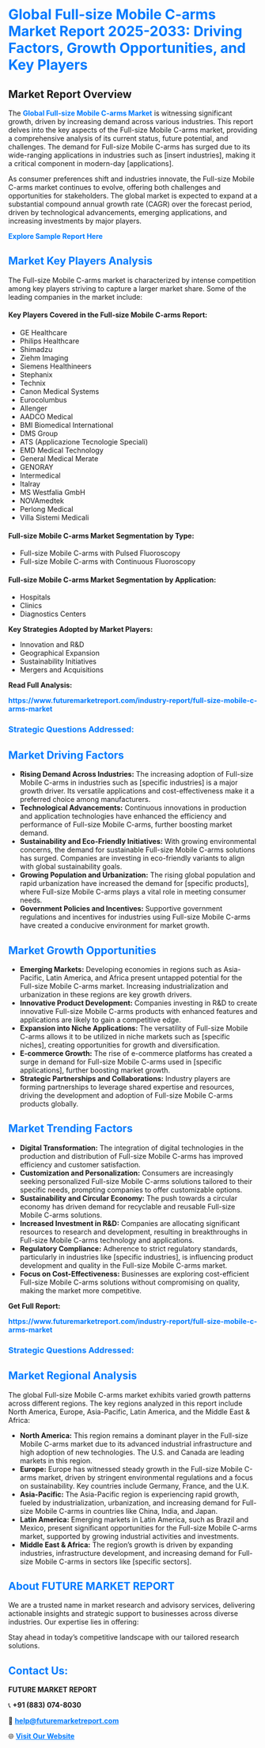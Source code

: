 <h1 style="color: #007BFF;">Global Full-size Mobile C-arms Market Report 2025-2033: Driving Factors, Growth Opportunities, and Key Players</h1>

<section id="overview">
<h2>Market Report Overview</h2>
<p>The <a href="https://www.futuremarketreport.com/industry-report/full-size-mobile-c-arms-market" style="color: #007BFF; text-decoration: none;"><strong>Global Full-size Mobile C-arms Market</strong></a> is witnessing significant growth, driven by increasing demand across various industries. This report delves into the key aspects of the Full-size Mobile C-arms market, providing a comprehensive analysis of its current status, future potential, and challenges. The demand for Full-size Mobile C-arms has surged due to its wide-ranging applications in industries such as [insert industries], making it a critical component in modern-day [applications].</p>
<p>As consumer preferences shift and industries innovate, the Full-size Mobile C-arms market continues to evolve, offering both challenges and opportunities for stakeholders. The global market is expected to expand at a substantial compound annual growth rate (CAGR) over the forecast period, driven by technological advancements, emerging applications, and increasing investments by major players.</p>
</section>

<section id="overview">
<p><a href="https://www.futuremarketreport.com/request-sample/reportId=51609" style="color: #007BFF; text-decoration: none;"><strong>Explore Sample Report Here</strong></a></p>
</section>

<section id="key-players">
<h2 style="color: #007BFF;">Market Key Players Analysis</h2>
<p>The Full-size Mobile C-arms market is characterized by intense competition among key players striving to capture a larger market share. Some of the leading companies in the market include:</p>
<h4>Key Players Covered in the Full-size Mobile C-arms Report:</h4>
<ul><li>GE Healthcare</li><li>Philips Healthcare</li><li>Shimadzu</li><li>Ziehm Imaging</li><li>Siemens Healthineers</li><li>Stephanix</li><li>Technix</li><li>Canon Medical Systems</li><li>Eurocolumbus</li><li>Allenger</li><li>AADCO Medical</li><li>BMI Biomedical International</li><li>DMS Group</li><li>ATS (Applicazione Tecnologie Speciali)</li><li>EMD Medical Technology</li><li>General Medical Merate</li><li>GENORAY</li><li>Intermedical</li><li>Italray</li><li>MS Westfalia GmbH</li><li>NOVAmedtek</li><li>Perlong Medical</li><li>Villa Sistemi Medicali</li></ul>
<h4>Full-size Mobile C-arms Market Segmentation by Type:</h4>
<ul><li>Full-size Mobile C-arms with Pulsed Fluoroscopy</li><li>Full-size Mobile C-arms with Continuous Fluoroscopy</li></ul>

<h4>Full-size Mobile C-arms Market Segmentation by Application:</h4>
<ul><li>Hospitals</li><li>Clinics</li><li>Diagnostics Centers</li></ul>
<p><strong>Key Strategies Adopted by Market Players:</strong></p>
<ul>
<li>Innovation and R&D</li>
<li>Geographical Expansion</li>
<li>Sustainability Initiatives</li>
<li>Mergers and Acquisitions</li>
</ul>
</section>

<section>
<p><strong>Read Full Analysis: </strong></p><a href="https://www.futuremarketreport.com/industry-report/full-size-mobile-c-arms-market" style="color: #007BFF; text-decoration: none;"><strong>https://www.futuremarketreport.com/industry-report/full-size-mobile-c-arms-market</strong></a>
<h3 style="color: #007BFF;">Strategic Questions Addressed:</h3>
</section>

<section id="driving-factors">
<h2 style="color: #007BFF;">Market Driving Factors</h2>
<ul>
<li><strong>Rising Demand Across Industries:</strong> The increasing adoption of Full-size Mobile C-arms in industries such as [specific industries] is a major growth driver. Its versatile applications and cost-effectiveness make it a preferred choice among manufacturers.</li>
<li><strong>Technological Advancements:</strong> Continuous innovations in production and application technologies have enhanced the efficiency and performance of Full-size Mobile C-arms, further boosting market demand.</li>
<li><strong>Sustainability and Eco-Friendly Initiatives:</strong> With growing environmental concerns, the demand for sustainable Full-size Mobile C-arms solutions has surged. Companies are investing in eco-friendly variants to align with global sustainability goals.</li>
<li><strong>Growing Population and Urbanization:</strong> The rising global population and rapid urbanization have increased the demand for [specific products], where Full-size Mobile C-arms plays a vital role in meeting consumer needs.</li>
<li><strong>Government Policies and Incentives:</strong> Supportive government regulations and incentives for industries using Full-size Mobile C-arms have created a conducive environment for market growth.</li>
</ul>
</section>

<section id="growth-opportunities">
<h2 style="color: #007BFF;">Market Growth Opportunities</h2>
<ul>
<li><strong>Emerging Markets:</strong> Developing economies in regions such as Asia-Pacific, Latin America, and Africa present untapped potential for the Full-size Mobile C-arms market. Increasing industrialization and urbanization in these regions are key growth drivers.</li>
<li><strong>Innovative Product Development:</strong> Companies investing in R&D to create innovative Full-size Mobile C-arms products with enhanced features and applications are likely to gain a competitive edge.</li>
<li><strong>Expansion into Niche Applications:</strong> The versatility of Full-size Mobile C-arms allows it to be utilized in niche markets such as [specific niches], creating opportunities for growth and diversification.</li>
<li><strong>E-commerce Growth:</strong> The rise of e-commerce platforms has created a surge in demand for Full-size Mobile C-arms used in [specific applications], further boosting market growth.</li>
<li><strong>Strategic Partnerships and Collaborations:</strong> Industry players are forming partnerships to leverage shared expertise and resources, driving the development and adoption of Full-size Mobile C-arms products globally.</li>
</ul>
</section>

<section id="trending-factors">
<h2 style="color: #007BFF;">Market Trending Factors</h2>
<ul>
<li><strong>Digital Transformation:</strong> The integration of digital technologies in the production and distribution of Full-size Mobile C-arms has improved efficiency and customer satisfaction.</li>
<li><strong>Customization and Personalization:</strong> Consumers are increasingly seeking personalized Full-size Mobile C-arms solutions tailored to their specific needs, prompting companies to offer customizable options.</li>
<li><strong>Sustainability and Circular Economy:</strong> The push towards a circular economy has driven demand for recyclable and reusable Full-size Mobile C-arms solutions.</li>
<li><strong>Increased Investment in R&D:</strong> Companies are allocating significant resources to research and development, resulting in breakthroughs in Full-size Mobile C-arms technology and applications.</li>
<li><strong>Regulatory Compliance:</strong> Adherence to strict regulatory standards, particularly in industries like [specific industries], is influencing product development and quality in the Full-size Mobile C-arms market.</li>
<li><strong>Focus on Cost-Effectiveness:</strong> Businesses are exploring cost-efficient Full-size Mobile C-arms solutions without compromising on quality, making the market more competitive.</li>
</ul>
</section>

<section>
<p><strong>Get Full Report: </strong></p><a href="https://www.futuremarketreport.com/industry-report/full-size-mobile-c-arms-market" style="color: #007BFF; text-decoration: none;"><strong>https://www.futuremarketreport.com/industry-report/full-size-mobile-c-arms-market</strong></a>
<h3 style="color: #007BFF;">Strategic Questions Addressed:</h3>
</section>


<section id="regional-analysis">
<h2 style="color: #007BFF;">Market Regional Analysis</h2>
<p>The global Full-size Mobile C-arms market exhibits varied growth patterns across different regions. The key regions analyzed in this report include North America, Europe, Asia-Pacific, Latin America, and the Middle East & Africa:</p>
<ul>
<li><strong>North America:</strong> This region remains a dominant player in the Full-size Mobile C-arms market due to its advanced industrial infrastructure and high adoption of new technologies. The U.S. and Canada are leading markets in this region.</li>
<li><strong>Europe:</strong> Europe has witnessed steady growth in the Full-size Mobile C-arms market, driven by stringent environmental regulations and a focus on sustainability. Key countries include Germany, France, and the U.K.</li>
<li><strong>Asia-Pacific:</strong> The Asia-Pacific region is experiencing rapid growth, fueled by industrialization, urbanization, and increasing demand for Full-size Mobile C-arms in countries like China, India, and Japan.</li>
<li><strong>Latin America:</strong> Emerging markets in Latin America, such as Brazil and Mexico, present significant opportunities for the Full-size Mobile C-arms market, supported by growing industrial activities and investments.</li>
<li><strong>Middle East & Africa:</strong> The region’s growth is driven by expanding industries, infrastructure development, and increasing demand for Full-size Mobile C-arms in sectors like [specific sectors].</li>
</ul>
</section>

<footer>
<h2 style="color: #007BFF;">About FUTURE MARKET REPORT</h2>
<p>We are a trusted name in market research and advisory services, delivering actionable insights and strategic support to businesses across diverse industries. Our expertise lies in offering:</p>

<p>Stay ahead in today’s competitive landscape with our tailored research solutions.</p>

<h2 style="color: #007BFF;">Contact Us:</h2>
<p><strong>FUTURE MARKET REPORT</strong></p>
<p>📞 <strong>+91 (883) 074-8030</strong></p>
<p>📧 <strong><a href="mailto:help@futuremarketreport.com" style="color: #007BFF;">help@futuremarketreport.com</a></strong></p>
<p>🌐 <strong><a href="https://www.futuremarketreport.com/" style="color: #007BFF;">Visit Our Website</a></strong></p>
</footer>